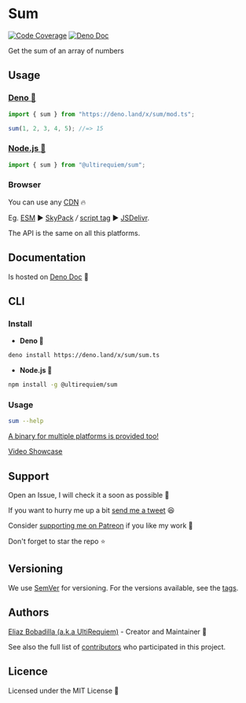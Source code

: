 # Sum

[![Code Coverage](https://codecov.io/gh/ultirequiem/sum/branch/main/graph/badge.svg)](https://codecov.io/gh/ultirequiem/sum)
[![Deno Doc](https://doc.deno.land/badge.svg)](https://doc.deno.land/https/deno.land/x/sum/mod.ts)

Get the sum of an array of numbers

## Usage

### [Deno 🦕](https://deno.land/x/sum)

```typescript
import { sum } from "https://deno.land/x/sum/mod.ts";

sum(1, 2, 3, 4, 5); //=> 15
```

### [Node.js 🐢](https://npmjs.com/package/@ultirequiem/sum)

```typescript
import { sum } from "@ultirequiem/sum";
```

### Browser

You can use any [CDN](https://en.wikipedia.org/wiki/Content_delivery_network) 🔥

Eg. [ESM](https://developer.mozilla.org/en-US/docs/Web/JavaScript/Guide/Modules)
▶ [SkyPack](https://cdn.skypack.dev/@ultirequiem/sum) _/_
[script tag](https://developer.mozilla.org/en-US/docs/Web/HTML/Element/script) ▶
[JSDelivr](https://cdn.jsdelivr.net/npm/@ultirequiem/sum).

The API is the same on all this platforms.

## Documentation

Is hosted on [Deno Doc](https://doc.deno.land/https://deno.land/x/sum/mod.ts) 📄

## CLI

### Install

- **Deno 🎃**

```sh
deno install https://deno.land/x/sum/sum.ts
```

- **Node.js 🐼**

```sh
npm install -g @ultirequiem/sum
```

### Usage

```sh
sum --help
```

[A binary for multiple platforms is provided too!](https://github.com/UltiRequiem/sum/releases/latest)

[Video Showcase](https://youtu.be/06t6aWE-6Mk)

## Support

Open an Issue, I will check it a soon as possible 👀

If you want to hurry me up a bit
[send me a tweet](https://twitter.com/UltiRequiem) 😆

Consider [supporting me on Patreon](https://patreon.com/UltiRequiem) if you like
my work 🚀

Don't forget to star the repo ⭐

## Versioning

We use [SemVer](http://semver.org) for versioning. For the versions available,
see the [tags](https://github.com/UltiRequiem/sum/tags).

## Authors

[Eliaz Bobadilla (a.k.a UltiRequiem)](https://ultirequiem.com) - Creator and
Maintainer 💪

See also the full list of
[contributors](https://github.com/UltiRequiem/sum/contributors) who participated
in this project.

## Licence

Licensed under the MIT License 📄
